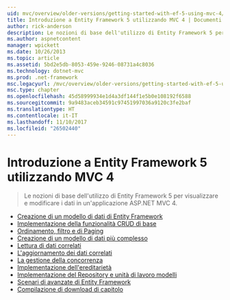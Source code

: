 ```yaml
---
uid: mvc/overview/older-versions/getting-started-with-ef-5-using-mvc-4/index
title: Introduzione a Entity Framework 5 utilizzando MVC 4 | Documenti Microsoft
author: rick-anderson
description: Le nozioni di base dell'utilizzo di Entity Framework 5 per visualizzare e modificare i dati in un'applicazione ASP.NET MVC 4.
ms.author: aspnetcontent
manager: wpickett
ms.date: 10/26/2013
ms.topic: article
ms.assetid: 5bd2e5db-8053-459e-9246-08731a4c8036
ms.technology: dotnet-mvc
ms.prod: .net-framework
msc.legacyurl: /mvc/overview/older-versions/getting-started-with-ef-5-using-mvc-4
msc.type: chapter
ms.openlocfilehash: 45d58999934e1d4a3df144f1e5b0e108192f6588
ms.sourcegitcommit: 9a9483aceb34591c97451997036a9120c3fe2baf
ms.translationtype: HT
ms.contentlocale: it-IT
ms.lasthandoff: 11/10/2017
ms.locfileid: "26502440"
---
```

<a name="getting-started-with-ef-5-using-mvc-4"></a>Introduzione a Entity Framework 5 utilizzando MVC 4
====================
> Le nozioni di base dell'utilizzo di Entity Framework 5 per visualizzare e modificare i dati in un'applicazione ASP.NET MVC 4.


- [Creazione di un modello di dati di Entity Framework](creating-an-entity-framework-data-model-for-an-asp-net-mvc-application.md)
- [Implementazione della funzionalità CRUD di base](implementing-basic-crud-functionality-with-the-entity-framework-in-asp-net-mvc-application.md)
- [Ordinamento, filtro e di Paging](sorting-filtering-and-paging-with-the-entity-framework-in-an-asp-net-mvc-application.md)
- [Creazione di un modello di dati più complesso](creating-a-more-complex-data-model-for-an-asp-net-mvc-application.md)
- [Lettura di dati correlati](reading-related-data-with-the-entity-framework-in-an-asp-net-mvc-application.md)
- [L'aggiornamento dei dati correlati](updating-related-data-with-the-entity-framework-in-an-asp-net-mvc-application.md)
- [La gestione della concorrenza](handling-concurrency-with-the-entity-framework-in-an-asp-net-mvc-application.md)
- [Implementazione dell'ereditarietà](implementing-inheritance-with-the-entity-framework-in-an-asp-net-mvc-application.md)
- [Implementazione del Repository e unità di lavoro modelli](implementing-the-repository-and-unit-of-work-patterns-in-an-asp-net-mvc-application.md)
- [Scenari di avanzate di Entity Framework](advanced-entity-framework-scenarios-for-an-mvc-web-application.md)
- [Compilazione di download di capitolo](building-the-ef5-mvc4-chapter-downloads.md)
